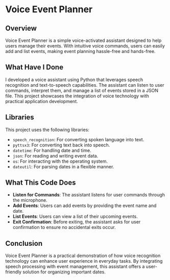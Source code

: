 # Voice Event Planner

## Overview
Voice Event Planner is a simple voice-activated assistant designed to help users manage their events. With intuitive voice commands, users can easily add and list events, making event planning hassle-free and hands-free.

## What Have I Done
I developed a voice assistant using Python that leverages speech recognition and text-to-speech capabilities. The assistant can listen to user commands, interpret them, and manage a list of events stored in a JSON file. This project showcases the integration of voice technology with practical application development.

## Libraries
This project uses the following libraries:
- `speech_recognition`: For converting spoken language into text.
- `pyttsx3`: For converting text back into speech.
- `datetime`: For handling date and time.
- `json`: For reading and writing event data.
- `os`: For interacting with the operating system.
- `dateutil`: For parsing dates in a flexible manner.

## What This Code Does
- **Listen for Commands**: The assistant listens for user commands through the microphone.
- **Add Events**: Users can add events by providing the event name and date.
- **List Events**: Users can view a list of their upcoming events.
- **Exit Confirmation**: Before exiting, the assistant asks for user confirmation to ensure no accidental exits occur.

## Conclusion
Voice Event Planner is a practical demonstration of how voice recognition technology can enhance user experience in everyday tasks. By integrating speech processing with event management, this assistant offers a user-friendly solution for organizing important dates. 